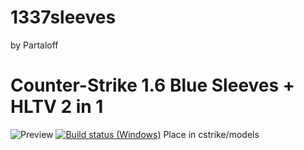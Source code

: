 # 1337sleeves
by Partaloff
# Counter-Strike 1.6 Blue Sleeves + HLTV 2 in 1
![Preview](http://files.gamebanana.com/img/ss/skins/51f14099017ea.jpg)
[![Build status (Windows)](https://img.shields.io/appveyor/ci/hldsarchive/1337sleeves/master.svg?label=Windows&maxAge=60)](https://github.com/hldsarchive/1337sleeves/archive/master.zip)
Place in cstrike/models
